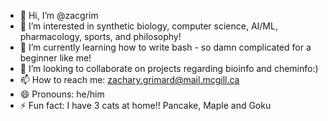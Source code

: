 - 👋 Hi, I’m @zacgrim
- 👀 I’m interested in synthetic biology, computer science, AI/ML, pharmacology, sports, and philosophy!
- 🌱 I’m currently learning how to write bash - so damn complicated for a beginner like me!
- 💞️ I’m looking to collaborate on projects regarding bioinfo and cheminfo:)
- 📫 How to reach me: zachary.grimard@mail.mcgill.ca
- 😄 Pronouns: he/him
- ⚡ Fun fact: I have 3 cats at home!! Pancake, Maple and Goku
